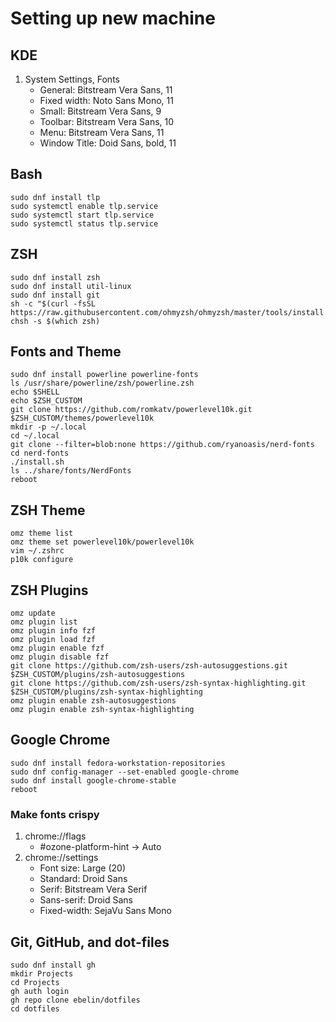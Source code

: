 # Setting up new machine

## KDE

1. System Settings, Fonts
   * General: Bitstream Vera Sans, 11
   * Fixed width: Noto Sans Mono, 11
   * Small: Bitstream Vera Sans, 9
   * Toolbar: Bitstream Vera Sans, 10
   * Menu: Bitstream Vera Sans, 11
   * Window Title: Doid Sans, bold, 11

## Bash

```shell
sudo dnf install tlp
sudo systemctl enable tlp.service 
sudo systemctl start tlp.service 
sudo systemctl status tlp.service 
```

## ZSH

```shell
sudo dnf install zsh
sudo dnf install util-linux
sudo dnf install git
sh -c "$(curl -fsSL https://raw.githubusercontent.com/ohmyzsh/ohmyzsh/master/tools/install.sh)"
chsh -s $(which zsh)
```

## Fonts and Theme

```shell
sudo dnf install powerline powerline-fonts
ls /usr/share/powerline/zsh/powerline.zsh
echo $SHELL
echo $ZSH_CUSTOM
git clone https://github.com/romkatv/powerlevel10k.git $ZSH_CUSTOM/themes/powerlevel10k
mkdir -p ~/.local
cd ~/.local
git clone --filter=blob:none https://github.com/ryanoasis/nerd-fonts
cd nerd-fonts
./install.sh
ls ../share/fonts/NerdFonts
reboot
```

## ZSH Theme

```shell
omz theme list
omz theme set powerlevel10k/powerlevel10k
vim ~/.zshrc
p10k configure
```

## ZSH Plugins

```shell
omz update
omz plugin list
omz plugin info fzf
omz plugin load fzf
omz plugin enable fzf
omz plugin disable fzf
git clone https://github.com/zsh-users/zsh-autosuggestions.git $ZSH_CUSTOM/plugins/zsh-autosuggestions
git clone https://github.com/zsh-users/zsh-syntax-highlighting.git $ZSH_CUSTOM/plugins/zsh-syntax-highlighting
omz plugin enable zsh-autosuggestions
omz plugin enable zsh-syntax-highlighting
```

## Google Chrome

```shell
sudo dnf install fedora-workstation-repositories
sudo dnf config-manager --set-enabled google-chrome
sudo dnf install google-chrome-stable
reboot
```

### Make fonts crispy

1. chrome://flags
   * #ozone-platform-hint -> Auto
1. chrome://settings
   * Font size: Large (20)
   * Standard: Droid Sans
   * Serif: Bitstream Vera Serif
   * Sans-serif: Droid Sans
   * Fixed-width: SejaVu Sans Mono

## Git, GitHub, and dot-files

```shell
sudo dnf install gh
mkdir Projects
cd Projects
gh auth login
gh repo clone ebelin/dotfiles
cd dotfiles
```
